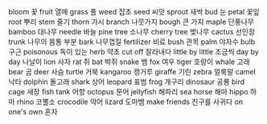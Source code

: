 bloom		꽃
fruit		열매
grass		풀
weed		잡초
seed		씨앗
sprout		새싹
bud		눈
petal		꽃잎
root		뿌리
stem		줄기
thorn		가시
branch		나뭇가지
bough		큰 가지
maple		단풍나무
bamboo		대나무
needle		바늘
pine tree		소나무
cherry tree		벚나무
cactus		선인장
trunk		나무의 몸통 부분
bark		나무껍질
fertilizer		비료
bush		관목
palm		야자수
bulb		구근
poisonous		독이 있는
herb		약초
cut off		잘라내다
little by little		조금씩
day by day		나날이
lion		사자
rat		쥐
bat		박쥐
snake		뱀
fox		여우
tiger		호랑이
whale		고래
bear		곰
deer		사슴
turtle		거북
kangaroo		캥거루
giraffe		기린
zebra		얼룩말
camel		낙타
dolphin		돌고래
shark		상어
leopard		표범
frog		개구리
dinosaur		공룡
bird cage		새장
fish tank		어항
octopus		문어
jellyfish		해파리
sea horse		해마
hippo		하마
rhino		코뿔소
crocodile		악어
lizard		도마뱀
make friends		친구를 사귀다
on one's own		혼자
